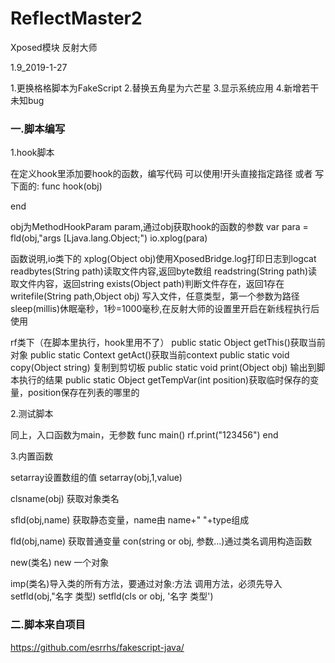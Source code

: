 # ReflectMaster2
Xposed模块 反射大师


1.9_2019-1-27


1.更换格格脚本为FakeScript
2.替换五角星为六芒星
3.显示系统应用
4.新增若干未知bug


### 一.脚本编写

1.hook脚本

在定义hook里添加要hook的函数，编写代码
可以使用!开头直接指定路径 或者 写下面的:
func hook(obj)

end

obj为MethodHookParam param,通过obj获取hook的函数的参数
var para = fld(obj,"args [Ljava.lang.Object;")
io.xplog(para)

函数说明,io类下的
xplog(Object obj)使用XposedBridge.log打印日志到logcat
readbytes(String path)读取文件内容,返回byte数组
readstring(String path)读取文件内容，返回string
exists(Object path)判断文件存在，返回1存在
writefile(String path,Object obj) 写入文件，任意类型，第一个参数为路径
sleep(millis)休眠毫秒，1秒=1000毫秒,在反射大师的设置里开启在新线程执行后使用

rf类下（在脚本里执行，hook里用不了）
public static Object getThis()获取当前对象
		public static Context getAct()获取当前context
		public static void copy(Object string) 复制到剪切板
		public static void print(Object obj) 输出到脚本执行的结果
		public static Object getTempVar(int position)获取临时保存的变量，position保存在列表的哪里的


2.测试脚本

同上，入口函数为main，无参数
func main()
rf.print("123456")
end


3.内置函数

setarray设置数组的值 setarray(obj,1,value)

clsname(obj) 获取对象类名

sfld(obj,name) 获取静态变量，name由 name+" "+type组成

fld(obj,name) 获取普通变量
con(string or obj, 参数...)通过类名调用构造函数

new(类名) new 一个对象

imp(类名)导入类的所有方法，要通过对象:方法 调用方法，必须先导入
setfld(obj,"名字 类型)
setfld(cls or obj, '名字 类型')

### 二.脚本来自项目
  https://github.com/esrrhs/fakescript-java/

